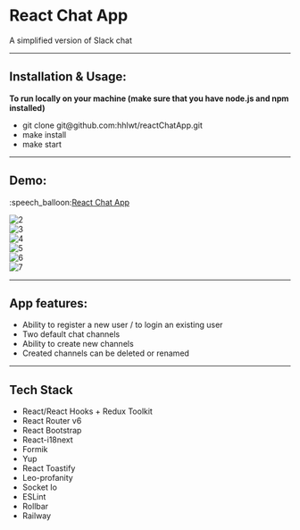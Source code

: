 <h1>React Chat App</h1>
<p>A simplified version of Slack chat</p>
<hr>
<h2>Installation & Usage:</h2>
<b>To run locally on your machine (make sure that you have node.js and npm installed)</b>
<ul>
  <li>git clone git@github.com:hhlwt/reactChatApp.git</li>
  <li>make install</li>
  <li>make start</li>
</ul>
<hr>
<h2>Demo:</h2>
:speech_balloon:<a href="https://reactchatapp.up.railway.app">React Chat App</a>

![2](https://user-images.githubusercontent.com/103096812/214116272-72945381-45f2-48fc-b462-10929f027387.png)<br>
![3](https://user-images.githubusercontent.com/103096812/214116279-24374c47-4446-4a88-9f34-b3c53badd109.png)<br>
![4](https://user-images.githubusercontent.com/103096812/214116285-ff016db0-6f24-4c9a-9ecd-73a1ce99d7e5.png)<br>
![5](https://user-images.githubusercontent.com/103096812/214116287-8d1e2468-6661-4e19-ae0f-33c881f119f7.png)<br>
![6](https://user-images.githubusercontent.com/103096812/214116289-b795c598-bb2b-4c35-af1e-4420c4430fd0.png)<br>
![7](https://user-images.githubusercontent.com/103096812/214116291-5eaab197-9a70-4ce1-b052-34b65ac3cd0e.png)<br>

<hr>
<h2>App features:</h2>
<ul>
  <li>Ability to register a new user / to login an existing user</li>
  <li>Two default chat channels</li>
  <li>Ability to create new channels</li>
  <li>Created channels can be deleted or renamed</li>
</ul>
<hr>
<h2>Tech Stack</h2>
<ul>
  <li>React/React Hooks + Redux Toolkit</li>
  <li>React Router v6</li>
  <li>React Bootstrap</li>
  <li>React-i18next</li>
  <li>Formik</li>
  <li>Yup</li>
  <li>React Toastify</li>
  <li>Leo-profanity</li>
  <li>Socket Io</li>
  <li>ESLint</li>
  <li>Rollbar</li>
  <li>Railway</li>
</ul>
